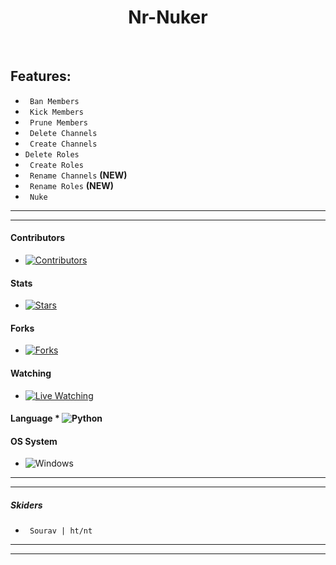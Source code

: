 <div align="center">
<h1>Nr-Nuker</h1><br>
</div>

## Features:
* ` Ban Members`
* ` Kick Members`
* ` Prune Members`
* ` Delete Channels`
* ` Create Channels`
* `Delete Roles`
* ` Create Roles`
* ` Rename Channels` **(NEW)**
* ` Rename Roles` **(NEW)**
* ` Nuke` 

---
---
#### Contributors
* [![Contributors](https://img.shields.io/github/contributors/techieharsh7/nr-nuker?label=&style=for-the-badge)](https://github.com/techieharsh7/nr-nuker/graphs/contributors)

#### Stats
* [![Stars](https://img.shields.io/github/stars/techieharsh7/nr-nuker?label=Stars&style=for-the-badge)](https://github.com/techieharsh7/nr-nuker/stargazers)

#### Forks 
* [![Forks](https://img.shields.io/github/forks/techieharsh7/nr-nuker?label=Forks&style=for-the-badge)](https://github.com/techieharsh7/nr-nuker/network/members)

#### Watching
* [![Live Watching](https://img.shields.io/github/watchers/techieharsh7/nr-nuker?label=watchers&style=for-the-badge)](https://github.com/techieharsh7/nr-nuker/watchers)

#### Language * ![Python](https://img.shields.io/badge/python-3670A0?style=for-the-badge&logo=python&logoColor=ffdd54)

#### OS System
* ![Windows](https://img.shields.io/badge/Windows-0078D6?style=for-the-badge&logo=windows&logoColor=white)
---
---

##### Skiders
* ` Sourav | ht/nt`

---
---
